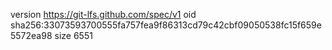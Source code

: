version https://git-lfs.github.com/spec/v1
oid sha256:33073593700555fa757fea9f86313cd79c42cbf09050538fc15f659e5572ea98
size 6551
